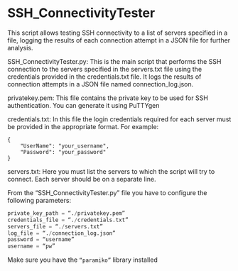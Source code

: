 # SSH_ConnectivityTester
This script allows testing SSH connectivity to a list of servers specified in a file, logging the results of each connection attempt in a JSON file for further analysis. 

SSH_ConnectivityTester.py: This is the main script that performs the SSH connection to the servers specified in the servers.txt file using the credentials provided in the credentials.txt file. It logs the results of connection attempts in a JSON file named connection_log.json.

privatekey.pem: This file contains the private key to be used for SSH authentication. You can generate it using PuTTYgen

credentials.txt: In this file the login credentials required for each server must be provided in the appropriate format. For example:

```
{
    "UserName": "your_username",
    "Password": "your_password"
}
```
servers.txt: Here you must list the servers to which the script will try to connect. Each server should be on a separate line. 

From the “SSH_ConnectivityTester.py” file you have to configure the following parameters:

```python
private_key_path = “./privatekey.pem”
credentials_file = “./credentials.txt”
servers_file = “./servers.txt”
log_file = “./connection_log.json”
password = “username”
username = “pw”
```

Make sure you have the ```“paramiko”``` library installed
